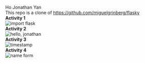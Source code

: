 Ho Jonathan Yan <br />
This repo is a clone of https://github.com/miguelgrinberg/flasky <br />
**Activity 1** <br />
![import flask](https://user-images.githubusercontent.com/48415950/191814913-bc982f07-8521-4c84-a9b3-f17d671ead20.JPG)  <br />
**Activity 2** <br />
![hello, jonathan](https://user-images.githubusercontent.com/48415950/191817755-0175bab3-e205-435c-a808-a734fa3d27e7.JPG)  <br />
**Activity 3** <br />
![timestamp](https://user-images.githubusercontent.com/48415950/191845268-7676c4b9-964e-42c0-831b-8686580656e6.JPG)  <br />
**Activity 4** <br />
![name form](https://user-images.githubusercontent.com/48415950/191854332-a76549ff-1278-4ea4-a1a5-cd15986ca0b9.JPG)  <br />
